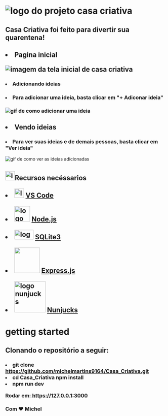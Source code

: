 <h1>
<img src="https://ik.imagekit.io/michel/logo_qMyCI-uOl.png" alt="logo do projeto casa criativa">
</h1>

<h2><p>
Casa Criativa foi feito para divertir sua quarentena!
</p></h2>

<h2><li>
<strong>Pagina inicial</strong>
<p><img src="https://ik.imagekit.io/michel/Captura_de_Tela__7__ItiJqC4FN.png" alt="imagem da tela inicial de casa criativa"></p>
</li>
</h3>

<h3><li>
<strong>Adicionando ideias</strong>
<p><h4>
<li>Para adicionar uma ideia, basta clicar em "+ Adiconar ideia"
</li>
</h4><img src="https://ik.imagekit.io/michel/CasaCriativa_ijywLz8D1.gif" 
alt="gif de como adicionar uma ideia"></p>
</li>
</h3>

<h2><li><strong>
Vendo ideias
</strong></li>
<h3><li>Para ver suas ideias e de demais pessoas, basta clicar em "Ver ideia"
</li></h3>
<img src="https://ik.imagekit.io/michel/CasaCriativa_idea_aqiL_HVsc.gif" 
alt= "gif de como ver as ideias adicionadas">
</h2>

<h2>
<img src="https://image.flaticon.com/icons/svg/890/890990.svg" 
alt= "imagem simbolica" width="30px" height="29"><strong>Recursos necéssarios<strong>
<p><li>
<img src="https://upload.wikimedia.org/wikipedia/commons/thumb/2/2d/Visual_Studio_Code_1.18_icon.svg/1200px-Visual_Studio_Code_1.18_icon.svg.png" 
alt= "logo vscode" width="30px" height="29px">
<a href="https://code.visualstudio.com/blogs/2020/07/01/containers-wsl">VS Code</a>
</li></p>

<p><li>
<img src="https://upload.wikimedia.org/wikipedia/commons/thumb/d/d9/Node.js_logo.svg/1200px-Node.js_logo.svg.png" 
alt="logo node.js" width="49px" heigt="35px">
<a href="https://nodejs.org/en/about/">Node.js</a>
</li></p>

<p><li><img src="https://upload.wikimedia.org/wikipedia/commons/thumb/3/38/SQLite370.svg/1200px-SQLite370.svg.png" 
alt="logo sqlite" width="60px" height="30px">
<a href="">SQLite3</a>
</li></p>

<p><li>
<img src="https://expressjs.com/images/express-facebook-share.png" 
alt="" width="80px" heith="60px">
<a href="https://expressjs.com/pt-br/">Express.js</a>
</li></p>

<p><li>
<img src="https://css-tricks.com/wp-content/uploads/2017/05/nunjucks.png" 
alt="logo nunjucks" width="98px" heith="0px">
<a href="https://mozilla.github.io/nunjucks/">Nunjucks</a>
</li></p>
</h2>

<h1>
getting started
</h1>
<h2>Clonando o repositório a seguir:</h2>
<h3><li>git clone<a href="https://github.com/michelmartins9164/Casa_Criativa.git"> https://github.com/michelmartins9164/Casa_Criativa.git</a></li>

<li>cd Casa_Criativa npm install</li>

<li>npm run dev</li>
<p>Rodar em:<a href="https://127.0.0.1:300"> https://127.0.0.1:3000</a>
</h3>

<h3>
Com ❤ Michel
</h3>